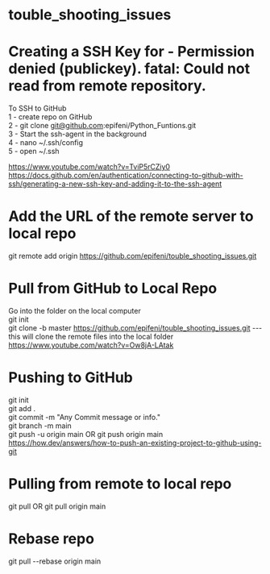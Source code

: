 # touble_shooting_issues

# Creating a SSH Key for -  Permission denied (publickey). fatal: Could not read from remote repository. <br />

To SSH to GitHub  <br />
1 - create repo on GitHub  <br />
2 - git clone git@github.com:epifeni/Python_Funtions.git  <br />
3 - Start the ssh-agent in the background  <br />
4 - nano ~/.ssh/config  <br />
5 - open ~/.ssh  <br />

https://www.youtube.com/watch?v=TviP5rCZiy0  <br />
https://docs.github.com/en/authentication/connecting-to-github-with-ssh/generating-a-new-ssh-key-and-adding-it-to-the-ssh-agent  <br />

# Add the URL of the remote server to local repo  <br />
git remote add origin https://github.com/epifeni/touble_shooting_issues.git  <br />

# Pull from GitHub to Local Repo  <br />
Go into the folder on the local computer  <br />
git init  <br />
git clone -b master https://github.com/epifeni/touble_shooting_issues.git --- this will clone the remote files into the local folder  <br />
https://www.youtube.com/watch?v=Ow8jA-LAtak  <br />

# Pushing to GitHub  <br />
git init  <br />
git add .  <br />
git commit -m "Any Commit message or info."  <br />
git branch -m main  <br />
git push -u origin main  OR git push origin main  <br />
https://how.dev/answers/how-to-push-an-existing-project-to-github-using-git  <br />

# Pulling from remote to local repo <br />
git pull  OR git pull origin main  <br />

# Rebase repo <br />
git pull --rebase origin main <br />

